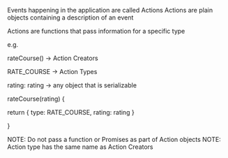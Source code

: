 Events happening in the application are called Actions
Actions are plain objects containing a description of an event

Actions are functions that pass information for a specific type

e.g. 

rateCourse() -> Action Creators

RATE_COURSE -> Action Types

rating: rating -> any object that is serializable

rateCourse(rating) {

  return { type: RATE_COURSE, rating: rating }

}

NOTE: Do not pass a function or Promises as part of Action objects
NOTE: Action type has the same name as Action Creators

